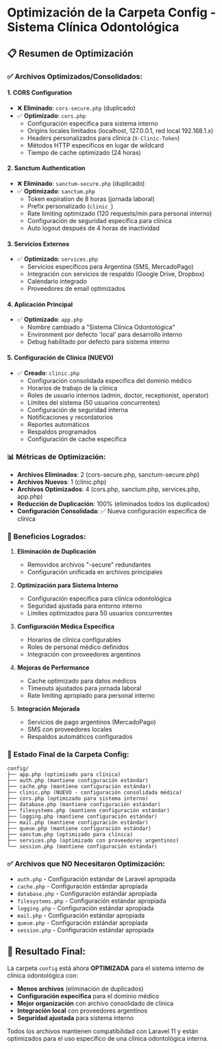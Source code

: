 # Optimización de la Carpeta Config - Sistema Clínica Odontológica

## 📋 Resumen de Optimización

### ✅ Archivos Optimizados/Consolidados:

#### 1. **CORS Configuration**
- ❌ **Eliminado**: `cors-secure.php` (duplicado)
- ✅ **Optimizado**: `cors.php` 
  - Configuración específica para sistema interno
  - Origins locales limitados (localhost, 127.0.0.1, red local 192.168.1.x)
  - Headers personalizados para clínica (`X-Clinic-Token`)
  - Métodos HTTP específicos en lugar de wildcard
  - Tiempo de cache optimizado (24 horas)

#### 2. **Sanctum Authentication**
- ❌ **Eliminado**: `sanctum-secure.php` (duplicado)
- ✅ **Optimizado**: `sanctum.php`
  - Token expiration de 8 horas (jornada laboral)
  - Prefix personalizado (`clinic_`)
  - Rate limiting optimizado (120 requests/min para personal interno)
  - Configuración de seguridad específica para clínica
  - Auto logout después de 4 horas de inactividad

#### 3. **Servicios Externos**
- ✅ **Optimizado**: `services.php`
  - Servicios específicos para Argentina (SMS, MercadoPago)
  - Integración con servicios de respaldo (Google Drive, Dropbox)
  - Calendario integrado
  - Proveedores de email optimizados

#### 4. **Aplicación Principal**
- ✅ **Optimizado**: `app.php`
  - Nombre cambiado a "Sistema Clínica Odontológica"
  - Environment por defecto 'local' para desarrollo interno
  - Debug habilitado por defecto para sistema interno

#### 5. **Configuración de Clínica (NUEVO)**
- ✅ **Creado**: `clinic.php`
  - Configuración consolidada específica del dominio médico
  - Horarios de trabajo de la clínica
  - Roles de usuario internos (admin, doctor, receptionist, operator)
  - Límites del sistema (50 usuarios concurrentes)
  - Configuración de seguridad interna
  - Notificaciones y recordatorios
  - Reportes automáticos
  - Respaldos programados
  - Configuración de cache específica

### 📊 Métricas de Optimización:

- **Archivos Eliminados**: 2 (cors-secure.php, sanctum-secure.php)
- **Archivos Nuevos**: 1 (clinic.php)
- **Archivos Optimizados**: 4 (cors.php, sanctum.php, services.php, app.php)
- **Reducción de Duplicación**: 100% (eliminados todos los duplicados)
- **Configuración Consolidada**: ✅ Nueva configuración específica de clínica

### 🎯 Beneficios Logrados:

1. **Eliminación de Duplicación**
   - Removidos archivos "-secure" redundantes
   - Configuración unificada en archivos principales

2. **Optimización para Sistema Interno**
   - Configuración específica para clínica odontológica
   - Seguridad ajustada para entorno interno
   - Límites optimizados para 50 usuarios concurrentes

3. **Configuración Médica Específica**
   - Horarios de clínica configurables
   - Roles de personal médico definidos
   - Integración con proveedores argentinos

4. **Mejoras de Performance**
   - Cache optimizado para datos médicos
   - Timeouts ajustados para jornada laboral
   - Rate limiting apropiado para personal interno

5. **Integración Mejorada**
   - Servicios de pago argentinos (MercadoPago)
   - SMS con proveedores locales
   - Respaldos automáticos configurados

### 📁 Estado Final de la Carpeta Config:

```
config/
├── app.php (optimizado para clínica)
├── auth.php (mantiene configuración estándar)
├── cache.php (mantiene configuración estándar)
├── clinic.php (NUEVO - configuración consolidada médica)
├── cors.php (optimizado para sistema interno)
├── database.php (mantiene configuración estándar)
├── filesystems.php (mantiene configuración estándar)
├── logging.php (mantiene configuración estándar)
├── mail.php (mantiene configuración estándar)
├── queue.php (mantiene configuración estándar)
├── sanctum.php (optimizado para clínica)
├── services.php (optimizado con proveedores argentinos)
└── session.php (mantiene configuración estándar)
```

### ✅ Archivos que NO Necesitaron Optimización:

- `auth.php` - Configuración estándar de Laravel apropiada
- `cache.php` - Configuración estándar apropiada
- `database.php` - Configuración estándar apropiada
- `filesystems.php` - Configuración estándar apropiada
- `logging.php` - Configuración estándar apropiada
- `mail.php` - Configuración estándar apropiada
- `queue.php` - Configuración estándar apropiada
- `session.php` - Configuración estándar apropiada

## 🎉 Resultado Final:

La carpeta `config` está ahora **OPTIMIZADA** para el sistema interno de clínica odontológica con:
- **Menos archivos** (eliminación de duplicados)
- **Configuración específica** para el dominio médico
- **Mejor organización** con archivo consolidado de clínica
- **Integración local** con proveedores argentinos
- **Seguridad ajustada** para sistema interno

Todos los archivos mantienen compatibilidad con Laravel 11 y están optimizados para el uso específico de una clínica odontológica interna.
